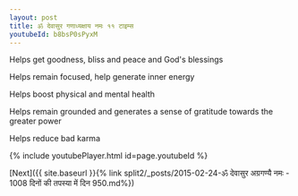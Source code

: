 ```yaml
---
layout: post
title: ॐ देवासुर गणाध्यक्षाय नमः ११ टाइम्स
youtubeId: b8bsP0sPyxM
---
```

 
 
Helps get goodness, bliss and peace and God's blessings
 
Helps remain focused, help generate inner energy 
 
Helps boost physical and mental health 
 
Helps remain grounded and generates a sense of gratitude towards the greater power 
 
Helps reduce bad karma
 
 
 
 


{% include youtubePlayer.html id=page.youtubeId %}
 
[Next]({{ site.baseurl }}{% link  split2/_posts/2015-02-24-ॐ देवासुर अग्रगण्यै नमः - 1008 दिनों की तपस्या में दिन 950.md%})
 

